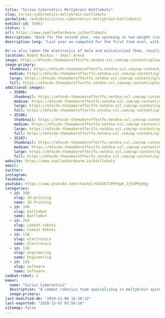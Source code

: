 ```yaml
---
title: "Sirius Cybernetics Meltybrain Battlebots"
slug: sirius-cybernetics-meltybrain-battlebots
permalink: /exhibits/sirius-cybernetics-meltybrain-battlebots/
exhibit-id: 35063
status: 1
url: https://www.swallenhardware.io/battlebots
description: "Back for the second year, now spinning in two weight classes!"
description-long: "Last year we competed for the first time ever, with a brand new beatleweight robot, Halo! We took second place after a roller coaster of an event. It's since been to the UK, where we fought the best of the best in Bugglebots. Now making its third competitive appearance, we hope it will be deadlier and tougher than ever.

We've also taken the electronics of Halo and miniaturized them, resulting in a one-wheeled one-pound Meltybrain spinner, Hit-and-Spin! We hope the titanium terror makes for a good show, if nothing else!"
location: Robot Ruckus - Small Arena
image: https://mfocdn-themakereffectfo.netdna-ssl.com/wp-content/uploads/2019/07/halo_final-1024x768.jpg
image-primary:
  thumbnail: https://mfocdn-themakereffectfo.netdna-ssl.com/wp-content/uploads/2019/07/halo_final-150x150.jpg
  medium: https://mfocdn-themakereffectfo.netdna-ssl.com/wp-content/uploads/2019/07/halo_final-300x225.jpg
  large: https://mfocdn-themakereffectfo.netdna-ssl.com/wp-content/uploads/2019/07/halo_final-1024x768.jpg
  full: https://mfocdn-themakereffectfo.netdna-ssl.com/wp-content/uploads/2019/07/halo_final.jpg
additional-images:
  - 35096:
    thumbnail: https://mfocdn-themakereffectfo.netdna-ssl.com/wp-content/uploads/2019/07/image1-150x150.jpeg
    medium: https://mfocdn-themakereffectfo.netdna-ssl.com/wp-content/uploads/2019/07/image1-225x300.jpeg
    large: https://mfocdn-themakereffectfo.netdna-ssl.com/wp-content/uploads/2019/07/image1-768x1024.jpeg
    full: https://mfocdn-themakereffectfo.netdna-ssl.com/wp-content/uploads/2019/07/image1.jpeg
  - 35106:
    thumbnail: https://mfocdn-themakereffectfo.netdna-ssl.com/wp-content/uploads/2019/07/IMG_0637-150x150.jpg
    medium: https://mfocdn-themakereffectfo.netdna-ssl.com/wp-content/uploads/2019/07/IMG_0637-300x169.jpg
    large: https://mfocdn-themakereffectfo.netdna-ssl.com/wp-content/uploads/2019/07/IMG_0637-1024x576.jpg
    full: https://mfocdn-themakereffectfo.netdna-ssl.com/wp-content/uploads/2019/07/IMG_0637.jpg
  - 35107:
    thumbnail: https://mfocdn-themakereffectfo.netdna-ssl.com/wp-content/uploads/2019/07/IMG_0615-150x150.jpg
    medium: https://mfocdn-themakereffectfo.netdna-ssl.com/wp-content/uploads/2019/07/IMG_0615-225x300.jpg
    large: https://mfocdn-themakereffectfo.netdna-ssl.com/wp-content/uploads/2019/07/IMG_0615-768x1024.jpg
    full: https://mfocdn-themakereffectfo.netdna-ssl.com/wp-content/uploads/2019/07/IMG_0615.jpg
website: https://www.swallenhardware.io/battlebots
email: 
twitter: 
instagram: 
facebook: 
youtube: https://www.youtube.com/channel/UCGh6TCPRY9pK_JjE5PMy0Kg
categories:
  - id: 108
    slug: 3d-printing
    name: 3D Printing
  - id: 340
    slug: battlebot
    name: BattleBot
  - id: 284
    slug: combat-robots
    name: Combat Robots
  - id: 118
    slug: electronics
    name: Electronics
  - id: 119
    slug: engineering
    name: Engineering
  - id: 143
    slug: software
    name: Software
combat-robot: 1
maker:
  name: "Sirius Cybernetics"
  description: "A combat robotics team specializing in meltybrain spinners."
  image-primary: 
last-modified-db: "2019-11-06 16:38:12"
last-exported: "2020-15-07 07:56:16"
sitemap: false
---
```

